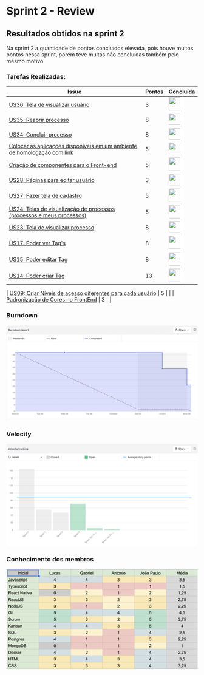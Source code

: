 # Sprint 2 - Review

## Resultados obtidos na sprint 2

Na sprint 2 a quantidade de pontos concluídos elevada, pois houve muitos pontos nessa sprint, porém teve muitas não concluídas também pelo mesmo motivo

### Tarefas Realizadas:

| Issue                                                                                                                               | Pontos | Concluída                                                                                                     |
| ----------------------------------------------------------------------------------------------------------------------------------- | ------ | ------------------------------------------------------------------------------------------------------------- |
| [US36: Tela de visualizar usuário](https://github.com/fga-eps-mds/2021.1-Oraculo/issues/90)                                         | 3      | <image src="https://i.pinimg.com/originals/21/3d/c0/213dc0ed0a2e69d1978c75bfbcff903a.png" width=30 height=35> |
| [US35: Reabrir processo](https://github.com/fga-eps-mds/2021.1-Oraculo/issues/89)                                                   | 8      | <image src="https://contmoura.com.br/wp-content/uploads/2019/09/x-png-icon-8.png" width=30 height=30>         |
| [US34: Concluir processo](https://github.com/fga-eps-mds/2021.1-Oraculo/issues/88)                                                  | 8      | <image src="https://contmoura.com.br/wp-content/uploads/2019/09/x-png-icon-8.png" width=30 height=30>         |
| [Colocar as aplicações disponíveis em um ambiente de homologação com link](https://github.com/fga-eps-mds/2021.1-Oraculo/issues/87) | 5      | <image src="https://contmoura.com.br/wp-content/uploads/2019/09/x-png-icon-8.png" width=30 height=30>         |
| [Criação de componentes para o Front-end ](https://github.com/fga-eps-mds/2021.1-Oraculo/issues/85)                                 | 5      | <image src="https://i.pinimg.com/originals/21/3d/c0/213dc0ed0a2e69d1978c75bfbcff903a.png" width=30 height=35> |
| [US28: Páginas para editar usuário](https://github.com/fga-eps-mds/2021.1-Oraculo/issues/78)                                        | 3      | <image src="https://contmoura.com.br/wp-content/uploads/2019/09/x-png-icon-8.png" width=30 height=30>         |
| [US27: Fazer tela de cadastro](https://github.com/fga-eps-mds/2021.1-Oraculo/issues/77)                                             | 5      | <image src="https://i.pinimg.com/originals/21/3d/c0/213dc0ed0a2e69d1978c75bfbcff903a.png" width=30 height=35> |
| [US24: Telas de visualização de processos (processos e meus processos) ](https://github.com/fga-eps-mds/2021.1-Oraculo/issues/74)   | 5      | <image src="https://i.pinimg.com/originals/21/3d/c0/213dc0ed0a2e69d1978c75bfbcff903a.png" width=30 height=35> |
| [US23: Tela de visualizar processo](https://github.com/fga-eps-mds/2021.1-Oraculo/issues/73)                                        | 8      | <image src="https://contmoura.com.br/wp-content/uploads/2019/09/x-png-icon-8.png" width=30 height=30>         |
| [US17: Poder ver Tag's ](https://github.com/fga-eps-mds/2021.1-Oraculo/issues/47)                                                   | 8      | <image src="https://i.pinimg.com/originals/21/3d/c0/213dc0ed0a2e69d1978c75bfbcff903a.png" width=30 height=35> |
| [US15: Poder editar Tag ](https://github.com/fga-eps-mds/2021.1-Oraculo/issues/45)                                                  | 8      | <image src="https://i.pinimg.com/originals/21/3d/c0/213dc0ed0a2e69d1978c75bfbcff903a.png" width=30 height=35> |
| [US14: Poder criar Tag](https://github.com/fga-eps-mds/2021.1-Oraculo/issues/44)                                                    | 13     | <image src="https://i.pinimg.com/originals/21/3d/c0/213dc0ed0a2e69d1978c75bfbcff903a.png" width=30 height=35> |

| [US09: Criar Níveis de acesso diferentes para cada usuário](https://github.com/fga-eps-mds/2021.1-Oraculo/issues/39) | 5 | |
| [Padronização de Cores no FrontEnd](https://github.com/fga-eps-mds/2021.1-Oraculo/issues/61) | 3 | |

### Burndown

![Burndown](../../imgs/burndown/sprint2.png)

### Velocity

![Velocity](../../imgs/velocity/sprint2.png)

### Conhecimento dos membros

![Conhecimento dos membros](../../imgs/conhecimento/sprint2.png)
